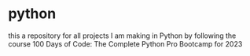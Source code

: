 # python 
this a repository for all projects I am making in Python by following the course 100 Days of Code: The Complete Python Pro Bootcamp for 2023
